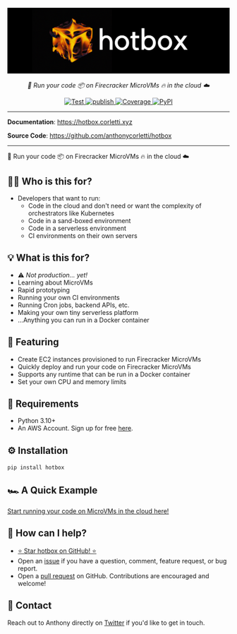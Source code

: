 <p align="center">
  <a href="https://hotbox.corletti.xyz"><img src="https://raw.githubusercontent.com/anthonycorletti/hotbox/main/docs/img/logo.png" alt="hotbox"></a>
</p>
<p align="center">
    <em>🚀 Run your code 📦 on Firecracker MicroVMs 🔥 in the cloud ☁️</em>
</p>
<p align="center">
<a href="https://github.com/anthonycorletti/hotbox/actions?query=workflow%3Atest" target="_blank">
    <img src="https://github.com/anthonycorletti/hotbox/workflows/test/badge.svg" alt="Test">
</a>
<a href="https://github.com/anthonycorletti/hotbox/actions?query=workflow%3Apublish" target="_blank">
    <img src="https://github.com/anthonycorletti/hotbox/workflows/publish/badge.svg" alt="publish">
</a>
<a href="https://codecov.io/gh/anthonycorletti/hotbox" target="_blank">
    <img src="https://img.shields.io/codecov/c/github/anthonycorletti/hotbox?color=%2334D058" alt="Coverage">
</a>
<a href="https://pypi.org/project/hotbox/" target="_blank">
    <img alt="PyPI" src="https://img.shields.io/pypi/v/hotbox?color=blue">
</a>
</p>

---

**Documentation**: <a href="https://hotbox.corletti.xyz" target="_blank">https://hotbox.corletti.xyz</a>

**Source Code**: <a href="https://github.com/anthonycorletti/hotbox" target="_blank">https://github.com/anthonycorletti/hotbox</a>

---

🚀 Run your code 📦 on Firecracker MicroVMs 🔥 in the cloud ☁️

## 👨‍💻 Who is this for?

- Developers that want to run:
    - Code in the cloud and don't need or want the complexity of orchestrators like Kubernetes
    - Code in a sand-boxed environment
    - Code in a serverless environment
    - CI environments on their own servers

## 💡 What is this for?

- ⚠️ _Not production... yet!_
- Learning about MicroVMs
- Rapid prototyping
- Running your own CI environments
- Running Cron jobs, backend APIs, etc.
- Making your own tiny serverless platform
- ...Anything you can run in a Docker container

## 🎉 Featuring

- Create EC2 instances provisioned to run Firecracker MicroVMs
- Quickly deploy and run your code on Firecracker MicroVMs
- Supports any runtime that can be run in a Docker container
- Set your own CPU and memory limits

## 📝 Requirements

- Python 3.10+
- An AWS Account. Sign up for free [here](https://aws.amazon.com/free/).

## ⚙️ Installation

```sh
pip install hotbox
```

## 🏎️ A Quick Example

[Start running your code on MicroVMs in the cloud here!](https://hotbox.corletti.xyz/get-started/)

## 🫶 How can I help?

- [⭐️ Star hotbox on GitHub! ⭐️](https://github.com/anthonycorletti/hotbox)
- Open an [issue](https://github.com/anthonycorletti/hotbox/issues/new/choose) if you have a question, comment, feature request, or bug report.
- Open a [pull request](https://github.com/anthonycorletti/hotbox/compare) on GitHub. Contributions are encouraged and welcome!

## 📲 Contact

Reach out to Anthony directly on [Twitter](https://twitter.com/anthonycorletti) if you'd like to get in touch.

&nbsp;
